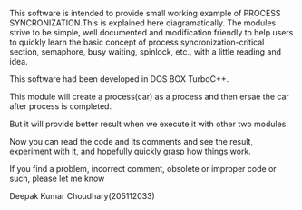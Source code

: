 This software is intended to provide small working example of PROCESS SYNCRONIZATION.This is explained here diagramatically. The modules strive to be simple, well documented and modification friendly to help users to quickly learn the basic concept of process syncronization-critical section, semaphore, busy waiting, spinlock, etc., with a little reading and idea.

This software had been developed in DOS BOX TurboC++.

This module  will create a process(car) as a process and then ersae the car after process is completed.

But it will provide better result when we execute it with other two modules.

Now you can read the code and its comments and see the result, experiment with it, and hopefully quickly grasp how things work.

If you find a problem, incorrect comment, obsolete or improper code or such, please let me know

Deepak Kumar Choudhary(205112033)
